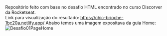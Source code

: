 Repositório feito com base no desafio HTML encontrado no curso Discorver da Rocketseat. 
<br>
Link para visualização do resultado: https://chic-brioche-1bc20a.netlify.app/
Abaixo temos uma imagem expositava da guia Home:
![Desafio01PageHome](https://user-images.githubusercontent.com/102265187/181639210-89cd16a5-e476-4a98-8d1c-14be33e3e0b4.jpg)
